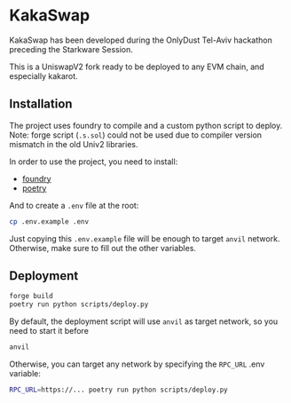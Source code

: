 # KakaSwap

KakaSwap has been developed during the OnlyDust Tel-Aviv hackathon preceding the Starkware Session.

This is a UniswapV2 fork ready to be deployed to any EVM chain, and especially kakarot.

## Installation

The project uses foundry to compile and a custom python script to deploy.
Note: forge script (`.s.sol`) could not be used due to compiler version mismatch in the old Univ2 libraries.

In order to use the project, you need to install:

- [foundry](https://github.com/foundry-rs/foundry)
- [poetry](https://python-poetry.org/)

And to create a `.env` file at the root:

```bash
cp .env.example .env
```

Just copying this `.env.example` file will be enough to target `anvil` network. Otherwise, make sure to fill out the other variables.

## Deployment

```bash
forge build
poetry run python scripts/deploy.py
```

By default, the deployment script will use `anvil` as target network, so you need to start it before

```bash
anvil
```

Otherwise, you can target any network by specifying the `RPC_URL` .env variable:

```bash
RPC_URL=https://... poetry run python scripts/deploy.py
```
